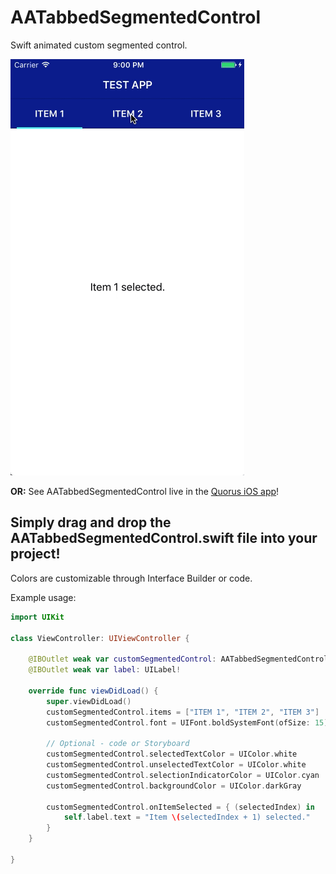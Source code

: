# AATabbedSegmentedControl
Swift animated custom segmented control.

![Demo](https://github.com/its-artemis-actually/AATabbedSegmentedControl/blob/master/demo.gif)

**OR:** See AATabbedSegmentedControl live in the [Quorus iOS app](https://itunes.apple.com/us/app/quorus/id1247768635?mt=8)!

## Simply drag and drop the AATabbedSegmentedControl.swift file into your project!

Colors are customizable through Interface Builder or code.

Example usage:

```Swift
import UIKit

class ViewController: UIViewController {

    @IBOutlet weak var customSegmentedControl: AATabbedSegmentedControl!
    @IBOutlet weak var label: UILabel!
    
    override func viewDidLoad() {
        super.viewDidLoad()
        customSegmentedControl.items = ["ITEM 1", "ITEM 2", "ITEM 3"]
        customSegmentedControl.font = UIFont.boldSystemFont(ofSize: 15)
        
        // Optional - code or Storyboard
        customSegmentedControl.selectedTextColor = UIColor.white
        customSegmentedControl.unselectedTextColor = UIColor.white
        customSegmentedControl.selectionIndicatorColor = UIColor.cyan
        customSegmentedControl.backgroundColor = UIColor.darkGray

        customSegmentedControl.onItemSelected = { (selectedIndex) in
            self.label.text = "Item \(selectedIndex + 1) selected."
        }
    }

}

```
